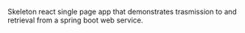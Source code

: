 Skeleton react single page app that demonstrates trasmission to and retrieval from a spring boot web service.  
